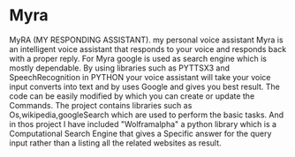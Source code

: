 # Myra

MyRA (MY RESPONDING ASSISTANT).
my personal voice  assistant
Myra is an intelligent voice assistant that responds to your voice and responds back with a proper reply.
For Myra google is used as search engine which is mostly dependable.
By using libraries such as PYTTSX3 and SpeechRecognition in PYTHON your voice assistant will take your voice input converts into text and by uses Google and gives you best result.
The code can be easily modified by which you can create or update the Commands.
The project contains libraries such as Os,wikipedia,googleSearch which are used to perform the basic tasks.
And  in thos project I have included "Wolframalpha" a python library which is a Computational Search Engine that gives a Specific answer for the query input rather than a listing all the related websites as result.
